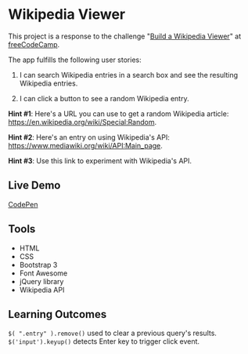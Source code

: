 # Wikipedia Viewer

This project is a response to the challenge "[Build a Wikipedia Viewer](https://www.freecodecamp.org/challenges/build-a-wikipedia-viewer)" at [freeCodeCamp](freecodecamp.org).

The app fulfills the following user stories:

1) I can search Wikipedia entries in a search box and see the resulting Wikipedia entries.

2) I can click a button to see a random Wikipedia entry.

**Hint #1**: Here's a URL you can use to get a random Wikipedia article: https://en.wikipedia.org/wiki/Special:Random.

**Hint #2**: Here's an entry on using Wikipedia's API: https://www.mediawiki.org/wiki/API:Main_page.

**Hint #3**: Use this link to experiment with Wikipedia's API.

## Live Demo

[CodePen](https://codepen.io/julianmintz/full/gvWpRb/)

## Tools

- HTML
- CSS
- Bootstrap 3
- Font Awesome
-  jQuery library
- Wikipedia API

## Learning Outcomes

`$( ".entry" ).remove()` used to clear a previous query's results.
`$('input').keyup()` detects Enter key to trigger click event.
